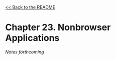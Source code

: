 [&lt;&lt; Back to the README](README.md)

# Chapter 23. Nonbrowser Applications

*Notes forthcoming*